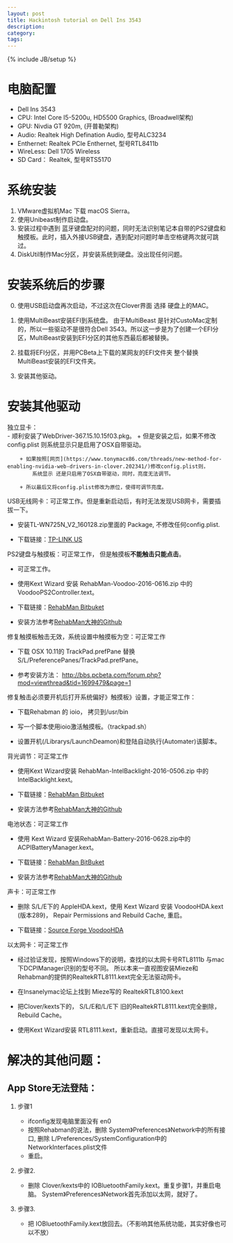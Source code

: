```yaml
---
layout: post
title: Hackintosh tutorial on Dell Ins 3543
description: 
category: 
tags: 
---
```

{% include JB/setup %}


# 电脑配置

- Dell Ins 3543
- CPU: Intel Core I5-5200u, HD5500 Graphics, (Broadwell架构)
- GPU: Nivdia GT 920m, (开普勒架构)
- Audio: Realtek High Defination Audio, 型号ALC3234
- Enthernet: Realtek PCIe Enthernet, 型号RTL8411b
- WireLess: Dell 1705 Wireless
- SD Card： Realtek, 型号RTS5170

# 系统安装

1. VMware虚拟机Mac 下载 macOS Sierra。
2. 使用Unibeast制作启动盘。
3. 安装过程中遇到 蓝牙键盘配对的问题，同时无法识别笔记本自带的PS2键盘和触摸板。此时，插入外接USB键盘，遇到配对问题时单击空格键两次就可跳过。
4. DiskUtil制作Mac分区，并安装系统到硬盘。没出现任何问题。

# 安装系统后的步骤

0. 使用USB启动盘再次启动，不过这次在Clover界面 选择 硬盘上的MAC。

1. 使用MultiBeast安装EFI到系统盘。
    由于MultiBeast 是针对CustoMac定制的，所以一些驱动不是很符合Dell 3543。所以这一步是为了创建一个EFI分区，MultiBeast安装到EFI分区的其他东西最后都被替换。

2. 挂载将EFI分区，并用PCBeta上下载的某网友的EFI文件夹 整个替换 MultiBeast安装的EFI文件夹。

3. 安装其他驱动。

# 安装其他驱动 

独立显卡：  
    - 顺利安装了WebDriver-367.15.10.15f03.pkg。
        + 但是安装之后，如果不修改config.plist 则系统显示只是启用了OSX自带驱动。

        + 如果按照[网页](https://www.tonymacx86.com/threads/new-method-for-enabling-nvidia-web-drivers-in-clover.202341/)修改config.plist则，
            系统显示 还是只启用了OSX自带驱动，同时，亮度无法调节。

        + 所以最后又将config.plist修改为原位，使得可调节亮度。

USB无线网卡：可正常工作。但是重新启动后，有时无法发现USB网卡，需要插拔一下。 
 - 安装TL-WN725N_V2_160128.zip里面的 Package, 不修改任何config.plist. 

 - 下载链接：[TP-LINK US](http://www.tp-link.us/download/TL-WN725N_V2.html#Driver) 

PS2键盘与触摸板：可正常工作， 但是触摸板**不能触击只能点击**。  
- 可正常工作。

- 使用Kext Wizard 安装 RehabMan-Voodoo-2016-0616.zip 中的 VoodooPS2Controller.text。

- 下载链接：[RehabMan Bitbuket](https://bitbucket.org/RehabMan/os-x-voodoo-ps2-controller/downloads)

- 安装方法参考[RehabMan大神的Github](https://github.com/RehabMan/OS-X-Voodoo-PS2-Controller/wiki/How-to-Install)

修复触摸板触击无效，系统设置中触摸板为空：可正常工作  
 - 下载 OSX 10.11的 TrackPad.prefPane 替换 S/L/PreferencePanes/TrackPad.prefPane。

 - 参考安装方法： http://bbs.pcbeta.com/forum.php?mod=viewthread&tid=1699479&page=1 

修复触击必须要开机后打开系统偏好》触摸板》设置，才能正常工作：  
 - 下载Rehabman 的 ioio， 拷贝到/usr/bin

 - 写一个脚本使用ioio激活触摸板。（trackpad.sh）

 - 设置开机(/Librarys/LaunchDeamon)和登陆自动执行(Automater)该脚本。

背光调节：可正常工作  
 - 使用Kext Wizard安装 RehabMan-IntelBacklight-2016-0506.zip 中的 IntelBacklight.kext。

 - 下载链接：[RehabMan Bitbuket](https://bitbucket.org/RehabMan/os-x-intel-backlight/downloads)

 - 安装方法参考[RehabMan大神的Github](https://github.com/RehabMan/OS-X-Intel-Backlight)

电池状态：可正常工作  
 - 使用 Kext Wizard 安装RehabMan-Battery-2016-0628.zip中的 ACPIBatteryManager.kext。

 - 下载链接：[RehabMan BitBuket](https://bitbucket.org/RehabMan/os-x-acpi-battery-driver/downloads) 

 - 安装方法参考[RehabMan大神的Github](https://github.com/RehabMan/OS-X-ACPI-Battery-Driver)

声卡：可正常工作  
 - 删除 S/L/E下的 AppleHDA.kext，使用 Kext Wizard 安装 VoodooHDA.kext (版本289)， Repair Permissions and Rebuild Cache, 重启。

 - 下载链接：[Source Forge VoodooHDA](https://sourceforge.net/projects/voodoohda) 

以太网卡：可正常工作  
 - 经过验证发现，按照Windows下的说明，查找的以太网卡号RTL8111b 与mac下DCPIManager识别的型号不同。 所以本来一直视图安装Mieze和Rehabman的提供的RealtekRTL8111.kext完全无法驱动网卡。

 - 在Insanelymac论坛上找到 Mieze写的 RealtekRTL8100.kext

 - 把Clover/kexts下的， S/L/E和/L/E下 旧的RealtekRTL8111.kext完全删除，Rebuild Cache。

 - 使用Kext Wizard安装 RTL8111.kext，重新启动。直接可发现以太网卡。

# 解决的其他问题：

## App Store无法登陆：

1. 步骤1
    - ifconfig发现电脑里面没有 en0
    - 按照Rehabman的说法，删除 System》Preferences》Network中的所有接口, 删除 L/Preferences/SystemConfiguration中的 NetworkInterfaces.plist文件
    - 重启。

2. 步骤2.
    - 删除 Clover/kexts中的 IOBluetoothFamily.kext。重复步骤1，并重启电脑。 System》Preferences》Network首先添加以太网，就好了。

3. 步骤3. 
    - 把 IOBluetoothFamily.kext放回去。（不影响其他系统功能，其实好像也可以不放）
